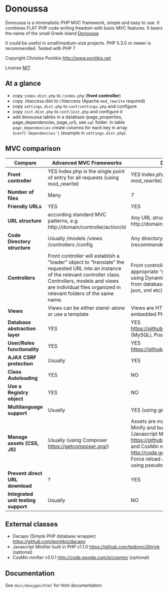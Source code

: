 Donoussa
========

Donoussa is a minimalistic PHP MVC framework, simple and easy to use. It combines FLAT PHP code writing freedom with basic MVC features. It bears the name of the small Greek island [Donoussa](http://en.wikipedia.org/wiki/Donoussa)

It could be useful in small/medium-size projects. PHP 5.3.0 or newer is recommended. Tested with PHP 7

Copyright Christos Pontikis http://www.pontikis.net

License [MIT](https://github.com/pontikis/donoussa/blob/master/MIT_LICENSE)

At a glance
-------------
* copy ``index.dist.php`` to ``/index.php`` (**front controller**)
* copy .htaccess.dist to /.htaccess (Apache ``mod_rewrite`` required)
* copy ``settings.dist.php`` to ``conf/settings.php`` and configure
* copy ``init.dist.php`` to ``conf/init.php`` and configure it
* add donoussa tables in a database (page_properties, page_dependencies, page_url), see ``sql`` folder. In table ``page_dependencies`` create columns for each key in array ``$conf['dependencies']`` (example in ``settings.dist.php``).

MVC comparison
--------------

Compare     | Advanced MVC Frameworks | Donoussa
----------- | ----------------------- | -------------
**Front controller** | YES Index.php is the single point of entry for all requests (using mod_rewrite) | YES Index.php or any other (using mod_rewrite)
**Number of files** | Many | 7
**Friendly URLs** | YES | YES
**URL structure** | according standard MVC patterns, e.g. http://domain/controller/action/id | Any URL structure e.g. http://domain/any_url
**Code Directory structure** | Usually /models /views /controllers /config | Any directory structure (recommended /conf)
**Controllers** | Front controller will establish a "loader" object to “translate” the requested URL into an instance of the relevant controller class. Controllers, models and views are individual files organized in relevant folders of the same name. | Front controller will include the appropriate “model” and “view” using Dynamic Lookup Invocation from database (or memcached, json, xml etc)
**Views** | Views can be either stand-alone or use a template | Views are HTML files with embedded PHP
**Database abstraction layer** | YES | YES https://github.com/pontikis/dacapo (MySQLi, PostgreSQL)
**User/Roles functionality** | YES | YES https://github.com/pontikis/ithaca
**AJAX CSRF protection** | Usually | YES
**Class Autoloading** | YES | NO 
**Use a Registry object** | YES | NO 
**Multilanguage support** | Usually | YES (using gettext and php-intl)
**Manage assets (CSS, JS)** | Usually (using Composer https://getcomposer.org/) | Assets are managed internally. Minify and bundle option available (Javascript Minifier built in PHP https://github.com/tedivm/JShrink and CssMin minfier http://code.google.com/p/cssmin/). Force reload JS and CSS assets using pseudo query string.
**Prevent direct URL download** | ? |YES
**Integrated unit testing support** | Usually | NO

External classes
----------------

* Dacapo (Simple PHP database wrapper) https://github.com/pontikis/dacapo
* Javascript Minifier built in PHP v1.1.0 https://github.com/tedivm/JShrink (optional)
* CssMin minfier v3.0.1 http://code.google.com/p/cssmin/ (optional)

Documentation
-------------

See ``docs/doxygen/html`` for html documentation. 
